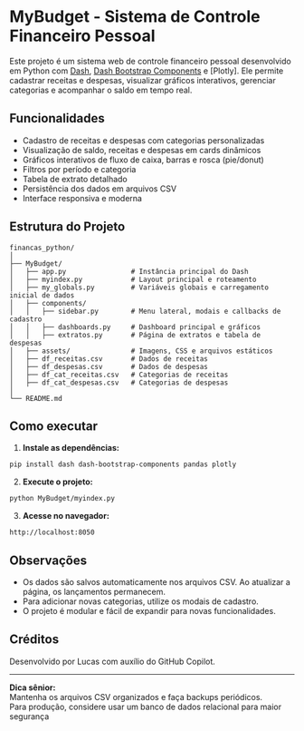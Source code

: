 # MyBudget - Sistema de Controle Financeiro Pessoal

Este projeto é um sistema web de controle financeiro pessoal desenvolvido em Python com [Dash](https://dash.plotly.com/), [Dash Bootstrap Components](https://dash-bootstrap-components.opensource.faculty.ai/) e [Plotly]. Ele permite cadastrar receitas e despesas, visualizar gráficos interativos, gerenciar categorias e acompanhar o saldo em tempo real.

## Funcionalidades

- Cadastro de receitas e despesas com categorias personalizadas
- Visualização de saldo, receitas e despesas em cards dinâmicos
- Gráficos interativos de fluxo de caixa, barras e rosca (pie/donut)
- Filtros por período e categoria
- Tabela de extrato detalhado
- Persistência dos dados em arquivos CSV
- Interface responsiva e moderna

## Estrutura do Projeto

```
financas_python/
│
├── MyBudget/
│   ├── app.py                # Instância principal do Dash
│   ├── myindex.py            # Layout principal e roteamento
│   ├── my_globals.py         # Variáveis globais e carregamento inicial de dados
│   ├── components/
│   │   ├── sidebar.py        # Menu lateral, modais e callbacks de cadastro
│   │   ├── dashboards.py     # Dashboard principal e gráficos
│   │   ├── extratos.py       # Página de extratos e tabela de despesas
│   ├── assets/               # Imagens, CSS e arquivos estáticos
│   ├── df_receitas.csv       # Dados de receitas
│   ├── df_despesas.csv       # Dados de despesas
│   ├── df_cat_receitas.csv   # Categorias de receitas
│   ├── df_cat_despesas.csv   # Categorias de despesas
│
└── README.md
```

## Como executar

1. **Instale as dependências:**

```bash
pip install dash dash-bootstrap-components pandas plotly
```

2. **Execute o projeto:**

```bash
python MyBudget/myindex.py
```

3. **Acesse no navegador:**

```
http://localhost:8050
```

## Observações

- Os dados são salvos automaticamente nos arquivos CSV. Ao atualizar a página, os lançamentos permanecem.
- Para adicionar novas categorias, utilize os modais de cadastro.
- O projeto é modular e fácil de expandir para novas funcionalidades.

## Créditos

Desenvolvido por Lucas com auxílio do GitHub Copilot.

---

**Dica sênior:**  
Mantenha os arquivos CSV organizados e faça backups periódicos.  
Para produção, considere usar um banco de dados relacional para maior segurança
